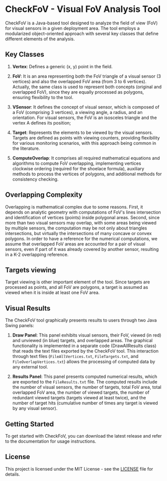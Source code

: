 # CheckFoV - Visual FoV Analysis Tool

CheckFoV is a Java-based tool designed to analyze the field of view (FoV) for visual sensors in a given deployment area. The tool employs a modularized object-oriented approach with several key classes that define different elements of the analysis.

## Key Classes

1. **Vertex**: Defines a generic (x, y) point in the field.

2. **FoV**: It is an area representing both the FoV triangle of a visual sensor (3 vertices) and also the overlapped FoV area (from 3 to 6 vertices). Actually, the same class is used to represent both concepts (original and overlapped FoV), since they are equally processed as polygons, ensuring flexibility to the tool.

3. **VSensor**: It defines the concept of visual sensor, which is composed of a FoV (comprising 3 vertices), a viewing angle, a radius, and an orientation. For visual sensors, the FoV is an isosceles triangle and the vertex A defines its position;

4. **Target**: Represents the elements to be viewed by the visual sensors. Targets are defined as points with viewing counters, providing flexibility for various monitoring scenarios, with this approach being common in the literature.

5. **ComputeOverlap**: It comprises all required mathematical equations and algorithms to compute FoV overlapping, implementing vertices clockwise ordering (required for the shoelace formula), auxiliary methods to process the vertices of polygons, and additional methods for consistency checking.

## Overlapping Complexity

Overlapping is mathematical complex due to some reasons. First, it depends on analytic geometry with computations of FoV's lines intersection and identification of vertices (points) inside polygonal areas. Second, since more than two visual sensors may overlap, with some areas being viewed by multiple sensors, the computation may be not only about triangles intersections, but virtually the intersections of many concave or convex polygons. In order to have a reference for the numerical computations, we assume that overlapped FoV areas are accounted for a pair of visual sensors, even if part of it was already covered by another sensor, resulting in a K-2 overlapping reference.

## Targets viewing

Target viewing is other important element of the tool. Since targets are processed as points, and all FoV are polygons, a target is assumed as viewed when it is inside at least one FoV area.

## Visual Results

The CheckFoV tool graphically presents results to users through two Java Swing panels:

1. **Draw Panel**: This panel exhibits visual sensors, their FoV, viewed (in red) and unviewed (in blue) targets, and overlapped areas. The graphical functionality is implemented in a separate code (DrawAllResults class) that reads the text files exported by the CheckFoV tool. This interaction through text files (`FileAllVertices.txt`, `FileTargets.txt`, and `FileOverlapVertices.txt`) allows the processing of computed data by any external tool.

2. **Results Panel**: This panel presents computed numerical results, which are exported to the `FileResults.txt` file. The computed results include the number of visual sensors, the number of targets, total FoV area, total overlapped FoV area, the number of viewed targets, the number of redundant viewed targets (targets viewed at least twice), and the number of target hits (cumulative number of times any target is viewed by any visual sensor).

## Getting Started

To get started with CheckFoV, you can download the latest release and refer to the documentation for usage instructions. 

## License

This project is licensed under the MIT License - see the [LICENSE](LICENSE) file for details.
